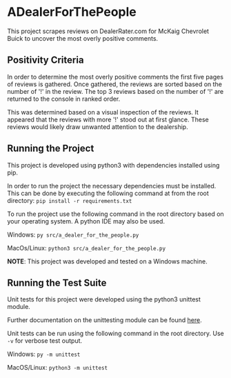 # ADealerForThePeople
This project scrapes reviews on DealerRater.com for McKaig Chevrolet Buick to uncover the most overly positive comments.

## Positivity Criteria
In order to determine the most overly positive comments the first five pages of reviews is gathered.
Once gathered, the reviews are sorted based on the number of '!' in the review.
The top 3 reviews based on the number of '!' are returned to the console in ranked order.

This was determined based on a visual inspection of the reviews. It appeared that the reviews with more '!' stood out
at first glance. These reviews would likely draw unwanted attention to the dealership.

## Running the Project
This project is developed using python3 with dependencies installed using pip.

In order to run the project the necessary dependencies must be installed. 
This can be done by executing the following command at from the root directory:
```pip install -r requirements.txt```

To run the project use the following command in the root directory based on your operating system. 
A python IDE may also be used.

Windows:
```py src/a_dealer_for_the_people.py```

MacOs/Linux:
```python3 src/a_dealer_for_the_people.py```


**NOTE**: This project was developed and tested on a Windows machine.

## Running the Test Suite
Unit tests for this project were developed using the python3 unittest module.

Further documentation on the unittesting module can be found [here](https://docs.python.org/3/library/unittest.html).

Unit tests can be run using the following command in the root directory. Use ```-v``` for verbose test output.

Windows:
```py -m unittest```

MacOS/Linux:
```python3 -m unittest```
